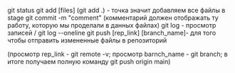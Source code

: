git status
git add [files] (git add .) - точка значит добавляем все файлы в stage
git commit -m "comment" (комментарий должен отображать ту работу, которую мы проделали в данных файлах)
git log - просмотр записей / git log --oneline
git push [rep_link] [branch_name]- для того чтобы отправить измененные файлы в репозиторий

(просмотр rep_link - git remote -v; просмотр barnch_name - git branch; в итоге получаем полную команду git push origin main)
